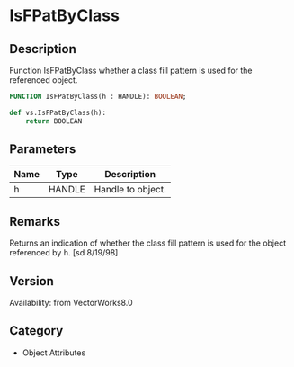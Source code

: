 # IsFPatByClass

## Description
Function IsFPatByClass whether a class fill pattern is used for the referenced object.

```pascal
FUNCTION IsFPatByClass(h : HANDLE): BOOLEAN;
```

```python
def vs.IsFPatByClass(h):
    return BOOLEAN
```

## Parameters
|Name|Type|Description|
|---|---|---|
|h|HANDLE|Handle to object.|

## Remarks
Returns an indication of whether the class fill pattern is used for the object referenced by h.
[sd  8/19/98]

## Version
Availability: from VectorWorks8.0

## Category
* Object Attributes

